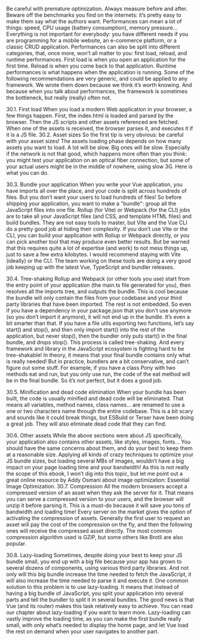 Be careful with premature optimization. Always measure before and after. Beware
off the benchmarks you find on the internets: it’s pretty easy to make them say
what the authors want.
Performances can mean a lot of things: speed, CPU usage (battery consumption), memory
pressure…
Everything is not important for everybody: you have different needs if you are programming for a
mobile website, an e-commerce platform, or a classic CRUD application.
Performances can also be split into different categories, that, once more, won’t all matter to you:
first load, reload, and runtime performances.
First load is when you open an application for the first time. Reload is when you come back to that
application. Runtime performances is what happens when the application is running. Some of the
following recommendations are very generic, and could be applied to any framework. We wrote
them down because we think it’s worth knowing. And because when you talk about performances,
the framework is sometimes the bottleneck, but really (really) often not.

30.1. First load
When you load a modern Web application in your browser, a few things happen. First, the
index.html is loaded and parsed by the browser. Then the JS scripts and other assets referenced are
fetched. When one of the assets is received, the browser parses it, and executes it if it is a JS file.
30.2. Asset sizes
So the first tip is very obvious: be careful with your asset sizes!
The assets loading phase depends on how many assets you want to load. A lot will be slow. Big ones
will be slow. Especially if the network is not that good, which happens more often than you think:
you might test your application on an optical fiber connection, but some of your actual users might
be in the middle of nowhere, using slow 3G. Here is what you can do.

30.3. Bundle your application
When you write your Vue application, you have imports all over the place, and your code is split
across hundreds of files. But you don’t want your users to load hundreds of files! So before shipping
your application, you want to make a "bundle": group all the JavaScript files into one file.
Rollup (for Vite) or Webpack (for the CLI) jobs are to take all your JavaScript files (and CSS, and
template HTML files) and build bundles.
They are not easy tools to master, but Vite and the Vue CLI do a pretty good job at hiding their
complexity. If you don’t use Vite or the CLI, you can build your application with Rollup or Webpack
directly, or you can pick another tool that may produce even better results. But be warned that this
requires quite a lot of expertise (and work) to not mess things up, just to save a few extra kilobytes.
I would recommend staying with Vite (ideally) or the CLI.
The team working on these tools are doing a very good job keeping up with the latest Vue,
TypeScript and bundler releases.

30.4. Tree-shaking
Rollup and Webpack (or other tools you use) start from the entry point of your application (the
main.ts file generated for you), then resolves all the imports tree, and outputs the bundle. This is
cool because the bundle will only contain the files from your codebase and your third party
libraries that have been imported. The rest is not embedded. So even if you have a dependency in
your package.json that you don’t use anymore (so you don’t import it anymore), it will not end up in
the bundle.
It’s even a bit smarter than that. If you have a file utils exporting two functions, let’s say start()
and stop(), and then only import start() into the rest of the application, but never stop(), then the
bundler only puts start() in the final bundle, and drops stop(). This process is called tree-shaking.
And every framework and library in the JavaScript ecosystem is fighting hard to be tree-shakable!
In theory, it means that your final bundle contains only what is really needed! But in practice,
bundlers are a bit conservative, and can’t figure out some stuff. For example, if you have a class
Pony with two methods eat and run, but you only use run, the code of the eat method will be in the
final bundle. So it’s not perfect, but it does a good job.

30.5. Minification and dead code elimination
When your bundle has been built, the code is usually minified and dead code will be eliminated.
That means all variables, method names, class names… are renamed to use a one or two characters
name through the entire codebase. This is a bit scary and sounds like it could break things, but
ESBuild or Terser have been doing a great job. They will also eliminate dead code that they can
find.

30.6. Other assets
While the above sections were about JS specifically, your application also contains other assets, like
styles, images, fonts… You should have the same concerns about them, and do your best to keep
them at a reasonable size. Applying all kinds of crazy techniques to optimize your JS bundle sizes,
but loading several MBs of images, wouldn’t have a big impact on your page loading time and your
bandwidth! As this is not really the scope of this ebook, I won’t dig into this topic, but let me point
out a great online resource by Addy Osmani about image optimization: Essential Image
Optimization.
30.7. Compression
All the modern browsers accept a compressed version of an asset when they ask the server for it.
That means you can serve a compressed version to your users, and the browser will unzip it before
parsing it. This is a must-do because it will save you tons of bandwidth and loading time!
Every server on the market gives the option of activating the compression of assets. Generally the
first user to request an asset will pay the cost of the compression on the fly, and then the following
ones will receive the compressed asset directly.
The most common compression algorithm used is GZIP, but some others like Brotli are also popular.

30.8. Lazy-loading
Sometimes, despite doing your best to keep your JS bundle small, you end up with a big file because
your app has grown to several dozens of components, using various third party libraries. And not
only will this big bundle increase the time needed to fetch the JavaScript, it will also increase the
time needed to parse it and execute it.
One common solution to this problem is to use lazy-loading. It means that instead of having a big
bundle of JavaScript, you split your application into several parts and tell the bundler to split it in
several bundles.
The good news is that Vue (and its router) makes this task relatively easy to achieve. You can read
our chapter about lazy-loading if you want to learn more.
Lazy-loading can vastly improve the loading time, as you can make the first bundle really small,
with only what’s needed to display the home page, and let Vue load the rest on demand when your
user navigates to another part.





